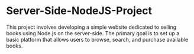 # Server-Side-NodeJS-Project
This project involves developing a simple website dedicated to selling books using Node.js on the server-side. The primary goal is to set up a basic platform that allows users to browse, search, and purchase available books.
